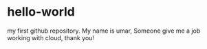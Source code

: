 # hello-world
my first github repository. 
My name is umar, Someone give me a job working with cloud, thank you!
